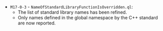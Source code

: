 - `M17-0-3` - `NameOfStandardLibraryFunctionIsOverridden.ql`:
   - The list of standard library names has been refined.
   - Only names defined in the global namespace by the C++ standard are now reported.